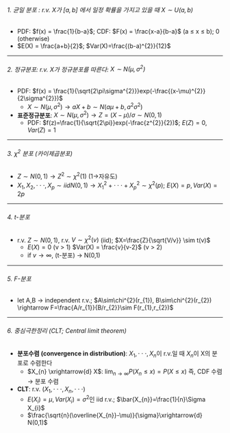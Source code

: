 ###### 1. 균일 분포 : r.v. $X$가 $[a,b]$ 에서 일정 확률을 가지고 있을 때 $X\sim U(a,b)$
- PDF: $f(x) = \frac{1}{b-a}$;     CDF: $F(x) = \frac{x-a}{b-a}$ (a ≤ x ≤ b); 0 (otherwise)
- $E(X) = \frac{a+b}{2}$;    $Var(X)=\frac{(b-a)^{2}}{12}$
---
###### 2. 정규분포: r.v. X가 정규분포를 따른다: $X\sim N(\mu,\sigma^{2})$
- PDF: $f(x) = \frac{1}{\sqrt{2\pi\sigma^{2}}}exp(-\frac{(x-\mu)^{2}}{2\sigma^{2}})$
	- $X\sim N(\mu,\sigma^{2})\rightarrow aX+b\sim N(a\mu+b,a^{2}\sigma^{2})$
- **표준정규분포**: $X\sim N(\mu,\sigma^{2})\rightarrow Z=(X-\mu)/\sigma\sim N(0,1)$
    - PDF: $f(z)=\frac{1}{\sqrt{2\pi}}exp(-\frac{z^{2}}{2})$;    $E(Z)=0, Var(Z)=1$
---
###### 3. $\chi^{2}$ 분포 (카이제곱분포)
- $Z\sim N(0,1) \rightarrow Z^{2}\sim\chi^{2}(1)$ (1→자유도)
- $X_{1},X_{2},\cdot\cdot\cdot,X_{p}\sim iid N(0,1)\rightarrow X_{1}^{2}+\cdot\cdot\cdot+X_{p}^{2}\sim\chi^{2}(p)$;    $E(X)=p, Var(X)=2p$
---
###### 4. t-분포
- r.v. $Z\sim N(0,1)$, r.v. $V\sim\chi^{2}(v)$ (iid);    $X=\frac{Z}{\sqrt{V/v}} \sim t(v)$
	- $E(X)=0$ (ν > 1)    $Var(X) = \frac{v}{v-2}$ (ν > 2)
	- if $v \rightarrow \infty$, (t-분포) $\rightarrow$ N(0,1)
---
###### 5. F-분포
- let A,B → independent r.v.;    $A\sim\chi^{2}(r_{1}), B\sim\chi^{2}(r_{2}) \rightarrow F=\frac{A/r_{1}}{B/r_{2}}\sim F(r_{1},r_{2})$
---
###### 6. 중심극한정리 (CLT; Central limit theorem)
- **분포수렴 (convergence in distribution)**: $X_{1},\cdot\cdot\cdot,X_{n}$이 r.v.일 때 $X_n$이 X의 분포로 수렴한다
    - $X_{n} \xrightarrow{d} X$: $\lim_{n\to\infty} P(X_{n} \leq x) = P(X \leq x)$ 즉, CDF 수렴 → 분포 수렴
- **CLT**: r.v. $(X_{1},\cdot\cdot\cdot,X_{n},\cdot\cdot\cdot)$
    - $E(X_{i})=\mu, Var(X_{i})=\sigma^{2}$인 iid r.v.;    $\bar{X_{n}}=\frac{1}{n}\Sigma X_{i}$
    - $\frac{\sqrt{n}(\overline{X_{n}}-\mu)}{\sigma}\xrightarrow{d} N(0,1)$